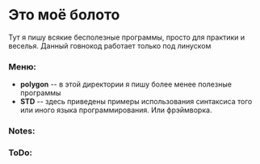 # Это моё болото

Тут я пишу всякие бесполезные программы, просто для практики и веселья.
Данный говнокод работает только под линуском

### Меню:
  * **polygon** -- в этой директории я пишу более менее полезные программы  
  * **STD** -- здесь приведены примеры использования синтаксиса того или иного языка программирования. Или фрэймворка.  

### Notes:

### ToDo:
